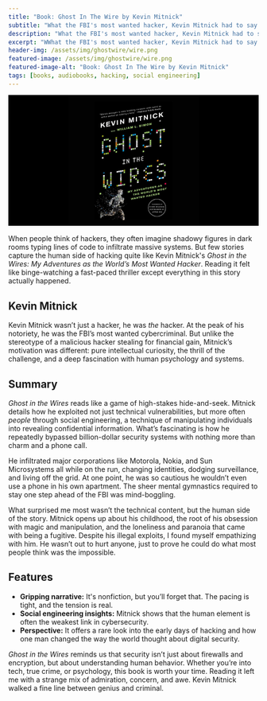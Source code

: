 ```yaml
---
title: "Book: Ghost In The Wire by Kevin Mitnick"
subtitle: "What the FBI's most wanted hacker, Kevin Mitnick had to say and did the impossible."
description: "What the FBI's most wanted hacker, Kevin Mitnick had to say and did the impossible."
excerpt: "WWhat the FBI's most wanted hacker, Kevin Mitnick had to say and did the impossible."
header-img: /assets/img/ghostwire/wire.png
featured-image: /assets/img/ghostwire/wire.png
featured-image-alt: "Book: Ghost In The Wire by Kevin Mitnick"
tags: [books, audiobooks, hacking, social engineering]
---
```


![Ghost in the Wire](/assets/img/ghostwire/wire.png)

When people think of hackers, they often imagine shadowy figures in dark rooms typing lines of code to infiltrate massive systems. But few stories capture the human side of hacking quite like Kevin Mitnick's *Ghost in the Wires: My Adventures as the World’s Most Wanted Hacker*. Reading it felt like binge-watching a fast-paced thriller except everything in this story actually happened.

## **Kevin Mitnick**

Kevin Mitnick wasn’t just a hacker, he was *the* hacker. At the peak of his notoriety, he was the FBI’s most wanted cybercriminal. But unlike the stereotype of a malicious hacker stealing for financial gain, Mitnick’s motivation was different: pure intellectual curiosity, the thrill of the challenge, and a deep fascination with human psychology and systems.

## Summary

*Ghost in the Wires* reads like a game of high-stakes hide-and-seek. Mitnick details how he exploited not just technical vulnerabilities, but more often *people* through social engineering, a technique of manipulating individuals into revealing confidential information. What’s fascinating is how he repeatedly bypassed billion-dollar security systems with nothing more than charm and a phone call.

He infiltrated major corporations like Motorola, Nokia, and Sun Microsystems all while on the run, changing identities, dodging surveillance, and living off the grid. At one point, he was so cautious he wouldn’t even use a phone in his own apartment. The sheer mental gymnastics required to stay one step ahead of the FBI was mind-boggling.

What surprised me most wasn’t the technical content, but the human side of the story. Mitnick opens up about his childhood, the root of his obsession with magic and manipulation, and the loneliness and paranoia that came with being a fugitive. Despite his illegal exploits, I found myself empathizing with him. He wasn’t out to hurt anyone, just to prove he could do what most people think was the impossible.

## Features

- **Gripping narrative:** It's nonfiction, but you’ll forget that. The pacing is tight, and the tension is real.
- **Social engineering insights:** Mitnick shows that the human element is often the weakest link in cybersecurity.
- **Perspective:** It offers a rare look into the early days of hacking and how one man changed the way the world thought about digital security.

*Ghost in the Wires* reminds us that security isn’t just about firewalls and encryption, but about understanding human behavior. Whether you’re into tech, true crime, or psychology, this book is worth your time. Reading it left me with a strange mix of admiration, concern, and awe. Kevin Mitnick walked a fine line between genius and criminal.